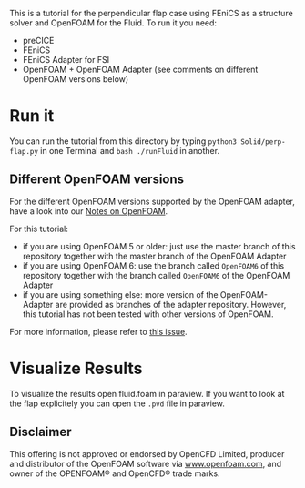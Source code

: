 This is a tutorial for the perpendicular flap case using FEniCS as a structure solver and OpenFOAM for the Fluid.
To run it you need:
- preCICE
- FEniCS
- FEniCS Adapter for FSI
- OpenFOAM + OpenFOAM Adapter (see comments on different OpenFOAM versions below)

# Run it

You can run the tutorial from this directory by typing ```python3 Solid/perp-flap.py``` in one Terminal and ```bash ./runFluid``` in another.

## Different OpenFOAM versions

For the different OpenFOAM versions supported by the OpenFOAM adapter, have a look into our [Notes on OpenFOAM](https://github.com/precice/openfoam-adapter/wiki/Notes-on-OpenFOAM).

For this tutorial:
* if you are using OpenFOAM 5 or older: just use the master branch of this repository together with the master branch of the OpenFOAM Adapter
* if you are using OpenFOAM 6: use the branch called `OpenFOAM6` of this repository together with the branch called `OpenFOAM6` of the OpenFOAM Adapter
* if you are using something else: more version of the OpenFOAM-Adapter are provided as branches of the adapter repository. However, this tutorial has not been tested with other versions of OpenFOAM.

For more information, please refer to [this issue](https://github.com/precice/tutorials/issues/40).

# Visualize Results

To visualize the results open fluid.foam in paraview. If you want to look at the flap explicitely you can open the ```.pvd``` file in paraview.

## Disclaimer

This offering is not approved or endorsed by OpenCFD Limited, producer and distributor of the OpenFOAM software via www.openfoam.com, and owner of the OPENFOAM® and OpenCFD® trade marks.
